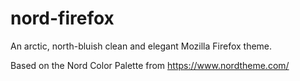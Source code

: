 # nord-firefox
An arctic, north-bluish clean and elegant Mozilla Firefox theme.

Based on the Nord Color Palette from https://www.nordtheme.com/
